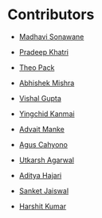 # Contributors

- <a href="https://github.com/CODING-Enthusiast9857" target="_blank">Madhavi Sonawane</a>

- <a href="https://github.com/PradeepKhatri" target="_blank">Pradeep Khatri</a>

- <a href="https://github.com/FuriKuri" target="_blank">Theo Pack</a>

- <a href="https://github.com/Unseen-firebrand" target="_blank">Abhishek Mishra</a>

- <a href="https://github.com/guptamanu409" target="_blank">Vishal Gupta</a>

- <a href="https://github.com/Yingchid" target="_blank">Yingchid Kanmai</a>

- <a href="https://github.com/TGFlame" target="_blank">Advait Manke</a>

- <a href="https://github.com/balitax" target="_blank">Agus Cahyono</a>

- <a href="https://github.com/TGFlame" target="_blank">Utkarsh Agarwal</a>

- <a href="https://github.com/adityahajari14" target="_blank">Aditya Hajari</a>

- <a href="https://github.com/SanketJ29" target="_blank">Sanket Jaiswal</a>

- <a href="https://github.com/harshitkumar77" target="_blank">Harshit Kumar</a>